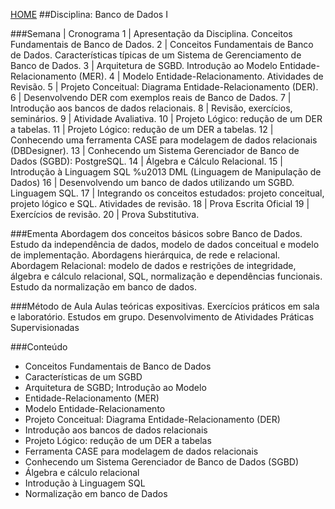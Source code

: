 [HOME](https://github.com/lucastafarelbs/Ensino-Superior-de-Informatica-GRATUITO) 
##Disciplina: Banco de Dados I

###Semana | Cronograma
1	| Apresentação da Disciplina. Conceitos Fundamentais de Banco de Dados.
2	| Conceitos Fundamentais de Banco de Dados. Características típicas de um Sistema de Gerenciamento de Banco de Dados.
3	| Arquitetura de SGBD. Introdução ao Modelo Entidade-Relacionamento (MER).
4	| Modelo Entidade-Relacionamento. Atividades de Revisão.
5	| Projeto Conceitual: Diagrama Entidade-Relacionamento (DER).
6	| Desenvolvendo DER com exemplos reais de Banco de Dados.
7	| Introdução aos bancos de dados relacionais.
8	| Revisão, exercícios, seminários.
9	| Atividade Avaliativa.
10	| Projeto Lógico: redução de um DER a tabelas.
11	| Projeto Lógico: redução de um DER a tabelas.
12	| Conhecendo uma ferramenta CASE para modelagem de dados relacionais (DBDesigner).
13	| Conhecendo um Sistema Gerenciador de Banco de Dados (SGBD): PostgreSQL.
14	| Álgebra e Cálculo Relacional.
15	| Introdução à Linguagem SQL %u2013 DML (Linguagem de Manipulação de Dados)
16	| Desenvolvendo um banco de dados utilizando um SGBD. Linguagem SQL.
17	| Integrando os conceitos estudados: projeto conceitual, projeto lógico e SQL. Atividades de revisão.
18	| Prova Escrita Oficial
19	| Exercícios de revisão.
20	| Prova Substitutiva.

###Ementa
Abordagem dos conceitos básicos sobre Banco de Dados. Estudo da independência de dados, modelo de dados conceitual e modelo de implementação. Abordagens hierárquica, de rede e relacional. Abordagem Relacional: modelo de dados e restrições de integridade, álgebra e cálculo relacional, SQL, normalização e dependências funcionais. Estudo da normalização em banco de dados.

###Método de Aula
Aulas teóricas expositivas. Exercícios práticos em sala e laboratório. Estudos em grupo. Desenvolvimento de Atividades Práticas Supervisionadas

###Conteúdo
- Conceitos Fundamentais de Banco de Dados
- Características de um SGBD
- Arquitetura de SGBD; Introdução ao Modelo
- Entidade-Relacionamento (MER)
- Modelo Entidade-Relacionamento
- Projeto Conceitual: Diagrama Entidade-Relacionamento (DER)
- Introdução aos bancos de dados relacionais
- Projeto Lógico: redução de um DER a tabelas
- Ferramenta CASE para modelagem de dados relacionais
- Conhecendo um Sistema Gerenciador de Banco de Dados (SGBD)
- Álgebra e cálculo relacional 
- Introdução à Linguagem SQL
- Normalização em banco de Dados